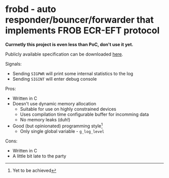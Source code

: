 # frobd - auto responder/bouncer/forwarder that implements FROB ECR-EFT protocol

__Currnetly this project is even less than PoC, don't use it yet.__

Publicly available specification can be downloaded
[here](https://archiwum_mpit.bip.gov.pl/kasy-on-line/kasy-on-line.html).

Signals:

  * Sending `SIGPWR` will print some internal statistics to the log
  * Sending `SIGINT` will enter debug console

Pros:

  * Written in C
  * Doesn't use dynamic memory allocation
      * Suitable for use on highly constrained devices
      * Uses compilation time configurable buffer for incomming data
      * No memory leaks (duh!)
  * Good (but opinionated) programming style[^1]
      * Only single global variable - `g_log_level`

Cons:

  * Written in C
  * A little bit late to the party

[^1]: Yet to be achieved
